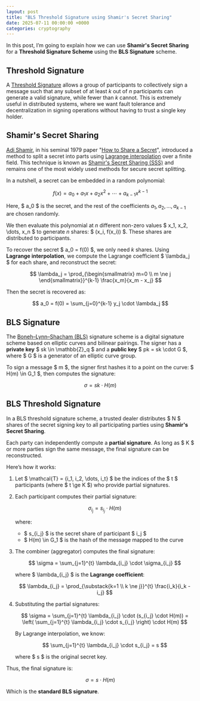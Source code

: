 ```yaml
---
layout: post
title: "BLS Threshold Signature using Shamir's Secret Sharing"
date: 2025-07-11 00:00:00 +0000
categories: cryptography
---
```


In this post, I’m going to explain how we can use **Shamir's Secret Sharing**
for a **Threshold Signature Scheme** using the **BLS Signature** scheme.

## Threshold Signature

A [Threshold Signature](https://medium.com/keepnetwork/threshold-signatures-ff2c2b98d9c7)
allows a group of participants to collectively sign a message such that
any subset of at least $k$ out of $n$ participants can generate a valid signature, while fewer than $k$ cannot.
This is extremely useful in distributed systems, where we want fault tolerance and decentralization in
signing operations without having to trust a single key holder.

## Shamir's Secret Sharing

[Adi Shamir](https://en.wikipedia.org/wiki/Adi_Shamir), in his seminal 1979 paper
"[How to Share a Secret](https://dl.acm.org/doi/pdf/10.1145/359168.359176)",
introduced a method to split a secret into parts using
[Lagrange interpolation](https://en.wikipedia.org/wiki/Lagrange_polynomial) over a finite field.
This technique is known as [Shamir's Secret Sharing (SSS)](https://en.wikipedia.org/wiki/Shamir%27s_secret_sharing) and
remains one of the most widely used methods for secure secret splitting.

In a nutshell, a secret can be embedded in a random polynomial:

$$
f(x) = a_0 + a_1x + a_2x^2 + \cdots + a_{k-1}x^{k-1}
$$

Here, $ a_0 $ is the secret, and the rest of the coefficients $a_1, a_2, \dots, a_{k-1}$ are chosen randomly.

We then evaluate this polynomial at $n$ different non-zero values $ x_1, x_2, \dots, x_n $ to generate $n$ shares: $ (x_i, f(x_i)) $.
These shares are distributed to participants.

To recover the secret $ a_0 = f(0) $, we only need $k$ shares.
Using **Lagrange interpolation**, we compute the Lagrange coefficient $ \lambda_j $ for each share, and reconstruct the secret:

$$
\lambda_j = \prod_{\begin{smallmatrix} m=0 \\ m \ne j \end{smallmatrix}}^{k-1} \frac{x_m}{x_m - x_j}
$$

Then the secret is recovered as:

$$
a_0 = f(0) = \sum_{j=0}^{k-1} y_j \cdot \lambda_j
$$

## BLS Signature

The [Boneh–Lynn–Shacham (BLS)](https://en.wikipedia.org/wiki/BLS_digital_signature) signature scheme is a
digital signature scheme based on elliptic curves and bilinear pairings.
The signer has a **private key** $ sk \in \mathbb{Z}_q $ and a **public key** $ pk = sk \cdot G $,
where $ G $ is a generator of an elliptic curve group.

To sign a message $ m $, the signer first hashes it to a point on the curve: $ H(m) \in G_1 $, then computes the signature:

$$
\sigma = sk \cdot H(m)
$$

## BLS Threshold Signature

In a BLS threshold signature scheme, a trusted dealer distributes $ N $
shares of the secret signing key to all participating parties using **Shamir's Secret Sharing**.

Each party can independently compute a **partial signature**.
As long as $ K $ or more parties sign the same message, the final signature can be reconstructed.

Here’s how it works:

1. Let $ \mathcal{T} = \{i_1, i_2, \dots, i_t\} $ be the indices of the $ t $ participants (where $ t \ge K $) who provide partial signatures.

2. Each participant computes their partial signature:

   $$
   \sigma_{i_j} = s_{i_j} \cdot H(m)
   $$

   where:
   - $ s_{i_j} $ is the secret share of participant $ i_j $
   - $ H(m) \in G_1 $ is the hash of the message mapped to the curve

3. The combiner (aggregator) computes the final signature:

   $$
   \sigma = \sum_{j=1}^{t} \lambda_{i_j} \cdot \sigma_{i_j}
   $$

   where $ \lambda_{i_j} $ is the **Lagrange coefficient**:

   $$
   \lambda_{i_j} = \prod_{\substack{k=1 \\ k \ne j}}^{t} \frac{i_k}{i_k - i_j}
   $$

4. Substituting the partial signatures:

   $$
   \sigma = \sum_{j=1}^{t} \lambda_{i_j} \cdot (s_{i_j} \cdot H(m)) = \left( \sum_{j=1}^{t} \lambda_{i_j} \cdot s_{i_j} \right) \cdot H(m)
   $$

   By Lagrange interpolation, we know:

   $$
   \sum_{j=1}^{t} \lambda_{i_j} \cdot s_{i_j} = s
   $$

   where $ s $ is the original secret key.

Thus, the final signature is:

$$
\sigma = s \cdot H(m)
$$

Which is the **standard BLS signature**.
